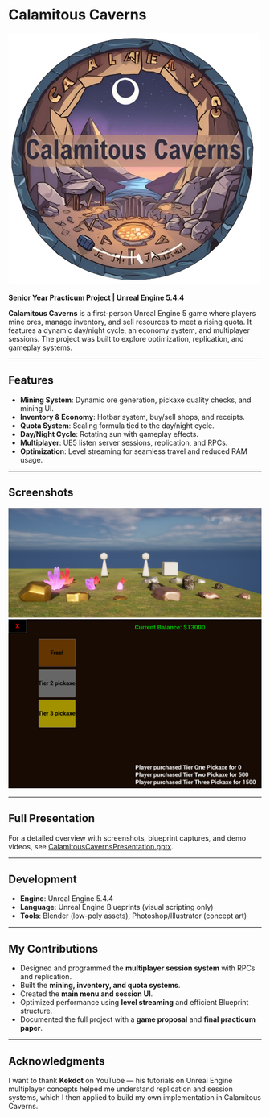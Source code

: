 # Calamitous Caverns
![logo](media./logo.png)

**Senior Year Practicum Project | Unreal Engine 5.4.4**

**Calamitous Caverns** is a first-person Unreal Engine 5 game where players mine ores, manage inventory, and sell resources to meet a rising quota. It features a dynamic day/night cycle, an economy system, and multiplayer sessions. The project was built to explore optimization, replication, and gameplay systems.

---

## Features
- **Mining System**: Dynamic ore generation, pickaxe quality checks, and mining UI.  
- **Inventory & Economy**: Hotbar system, buy/sell shops, and receipts.  
- **Quota System**: Scaling formula tied to the day/night cycle.  
- **Day/Night Cycle**: Rotating sun with gameplay effects.  
- **Multiplayer**: UE5 listen server sessions, replication, and RPCs.  
- **Optimization**: Level streaming for seamless travel and reduced RAM usage.  

---

## Screenshots 
![Gameplay](media./gameplay.png)  
![Shop UI](media./shop.png)    

---

## Full Presentation
For a detailed overview with screenshots, blueprint captures, and demo videos, see [CalamitousCavernsPresentation.pptx](docs/CalamitousCavernsPresentation.pptx).

---

## Development
- **Engine**: Unreal Engine 5.4.4  
- **Language**: Unreal Engine Blueprints (visual scripting only)  
- **Tools**: Blender (low-poly assets), Photoshop/Illustrator (concept art)  

---

## My Contributions
- Designed and programmed the **multiplayer session system** with RPCs and replication.  
- Built the **mining, inventory, and quota systems**.  
- Created the **main menu and session UI**.  
- Optimized performance using **level streaming** and efficient Blueprint structure.  
- Documented the full project with a **game proposal** and **final practicum paper**.  

---

## Acknowledgments
I want to thank **Kekdot** on YouTube — his tutorials on Unreal Engine multiplayer concepts helped me understand replication and session systems, which I then applied to build my own implementation in Calamitous Caverns.
